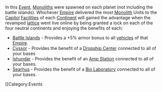 In this [Event](Event.md), [Monoliths](Monolith.md) were
spawned on each planet (not including the battle islands). Whichever
[Empire](Empire.md) delivered the most
[Monolith](Monolith.md) Units to the
[Capitol](Capitol.md) [Facilities](Facility.md) of each
[Continent](Continent.md) will gained the advantage when the
revamped [lattice](Lattice.md) went live online by being granted
a lock on each of the four neutral continents and enjoying the benefits
of each:

- [Battle Islands](Battle_Islands.md) - Provides a +5% armor
  bonus to all [vehicles](Vehicle.md) of that
  [Empire](Empire.md).
- [Cyssor](Cyssor.md) - Provides the benefit of a [Dropship
  Center](Dropship_Center.md) connected to all of your bases
- [Ishundar](Ishundar.md) - Provides the benefit of an [Amp
  Station](Amp_Station.md) connected to all of your bases.
- [Searhus](Searhus.md) - Provides the benefit of a [Bio
  Laboratory](Bio_Laboratory.md) connected to all of your
  bases.

\[\[Category:Events
